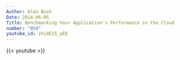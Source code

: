 ```yaml
---
Author: Alan Bush
Date: 2014-06-05
Title: Benchmarking Your Application's Performance in the Cloud
number: "059"
youtube_id: zhi8E15_yEQ
---
```


{{< youtube >}}

